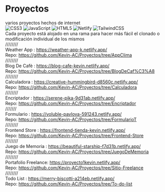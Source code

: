 # Proyectos
varios proyectos hechos de internet  
![CSS3](https://img.shields.io/badge/css3-%231572B6.svg?style=for-the-badge&logo=css3&logoColor=white) ![JavaScript](https://img.shields.io/badge/javascript-%23323330.svg?style=for-the-badge&logo=javascript&logoColor=%23F7DF1E) ![HTML5](https://img.shields.io/badge/html5-%23E34F26.svg?style=for-the-badge&logo=html5&logoColor=white) ![Netlify](https://img.shields.io/badge/netlify-%23000000.svg?style=for-the-badge&logo=netlify&logoColor=#00C7B7) ![TailwindCSS](https://img.shields.io/badge/tailwindcss-%2338B2AC.svg?style=for-the-badge&logo=tailwind-css&logoColor=white)    
Cada proyecto está alojado en una rama para hacer más fácil el clonado o modificación individual de los mismos  
////////  
Weather App :  https://weather-app-k.netlify.app/  
Repo: https://github.com/Kevin-AC/Proyectos/tree/AppClima    
////////  
Blog De Cafè : https://blog-cafe-kevin.netlify.app/  
Repo: https://github.com/Kevin-AC/Proyectos/tree/BlogDeCaf%C3%A8  
////////  
Calculadora :  https://creative-hummingbird-d8560c.netlify.app/  
Repo: https://github.com/Kevin-AC/Proyectos/tree/Calculadora   
////////  
Encriptador :  https://serene-pika-9d31ab.netlify.app/  
Repo: https://github.com/Kevin-AC/Proyectos/tree/Encriptador  
///////  
Formulario  :  https://voluble-pavlova-591243.netlify.app/  
Repo: https://github.com/Kevin-AC/Proyectos/tree/FormularioT  
////////  
Frontend Store : https://frontend-tienda-kevin.netlify.app/  
Repo: https://github.com/Kevin-AC/Proyectos/tree/Frontend-Store  
////////  
Juego de Memoria : https://beautiful-starship-f7d31b.netlify.app/  
Repo: https://github.com/Kevin-AC/Proyectos/tree/JuegoDeMemoria  
////////   
Portafolio Freelance: https://proyecto1kevin.netlify.app/  
Repo: https://github.com/Kevin-AC/Proyectos/tree/Sitio-Freelance  
////////  
Todo List : https://merry-biscotti-a214eb.netlify.app/  
Repo: https://github.com/Kevin-AC/Proyectos/tree/To-do-list     

